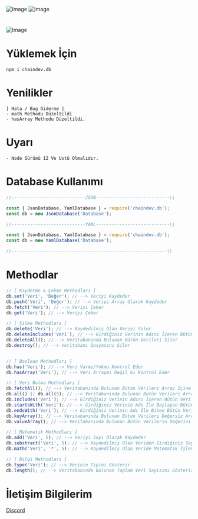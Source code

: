 ![Image](https://img.shields.io/npm/v/chaindev.db?color=E2142D)
![Image](https://img.shields.io/npm/dt/chaindev.db.svg?color=E2142D&maxAge=3600) 
#
![Image](https://cdn.glitch.com/36cacdd9-ec87-4187-829d-b9b82de904c3%2Fchaindev-db.png?v=1614557240999)
#
# Yüklemek İçin
```npm
npm i chaindev.db
```

# Yenilikler
```
[ Hata / Bug Giderme ]
- math Methodu Düzeltildi
- hasArray Methodu Düzeltildi.
```

# Uyarı
```
- Node Sürümü 12 Ve Üstü Olmalıdır.
```

# Database Kullanımı
```javascript
//----------------------------JSON----------------------------\\

const { JsonDatabase, YamlDatabase } = require('chaindev.db');
const db = new JsonDatabase('Database');

//----------------------------YAML----------------------------\\

const { JsonDatabase, YamlDatabase } = require('chaindev.db');
const db = new YamlDatabase('Database');

//-----------------------------------------------------------\\
```

# Methodlar
```javascript
// [ Kaydetme & Çekme Methodları ]
db.set('Veri', 'Değer'); // --> Veriyi Kaydeder
db.push('Veri', 'Değer'); // --> Veriyi Array Olarak Kaydeder
db.fetch('Veri'); // --> Veriyi Çeker
db.get('Veri'); // --> Veriyi Çeker

// [ Silme Methodları ]
db.delete('Veri'); // --> Kaydedilmiş Olan Veriyi Siler
db.deleteIncludes('Veri'); // --> Girdiğiniz Verinin Adını İçeren Bütün Verileri Siler
db.deleteAll(); // --> Veritabanında Bulunan Bütün Verileri Siler
db.destroy(); // --> Veritabanı Dosyasını Siler


// [ Boolean Methodları ]
db.has('Veri'); // --> Veri Varmı/Yokmu Kontrol Eder
db.hasArray('Veri'); // --> Veri Arraymı Değil mi Kontrol Eder

// [ Veri Bulma Methodları ]
db.fetchAll(); // --> Veritabanında Bulunan Bütün Verileri Array İçine Ekler
db.all() || db.all(5); // --> Veritabanında Bulunan Bütün Verileri Array İçine Ekler
db.includes('Veri'); // --> Girdiğiniz Verinin Adını İçeren Bütün Verileri Array İçine Ekler
db.startsWith('Veri'); // --> Girdiğiniz Verinin Adı İle Başlayan Bütün Verileri Array İçine Ekler
db.endsWith('Veri'); // --> Girdiğiniz Verinin Adı İle Biten Bütün Verileri Array İçine Ekler
db.keyArray(); // --> Veritabanında Bulunan Bütün Verileri Değersiz Array İçine Ekler
db.valueArray(); // --> Veritabanında Bulunan Bütün Verilerin Değerini Array İçine Ekler

// [ Matematik Methodları ]
db.add('Veri', 5); // --> Veriyi Sayı Olarak Kaydeder
db.substract('Veri', 5); // --> Kaydedilmiş Olan Veriden Girdiğiniz Sayıyı Çıkarır
db.math('Veri', '*', 5); // --> Kaydedilmiş Olan Veride Matematik İşlemi Yapar

// [ Bilgi Methodları ]
db.type('Veri'); // --> Verinin Tipini Gösterir
db.length(); // --> Veritabanında Bulunan Toplam Veri Sayısını Gösterir
```
# İletişim Bilgilerim
[Discord](https://discord.gg/rVnKDGcRKR) 

